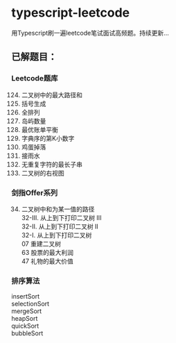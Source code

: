 # typescript-leetcode
用Typescript刷一遍leetcode笔试面试高频题。持续更新...

## 已解题目： 

### Leetcode题库
124. 二叉树中的最大路径和
22. 括号生成
46. 全排列
200. 岛屿数量
465. 最优账单平衡
440. 字典序的第K小数字
887. 鸡蛋掉落
42. 接雨水
3. 无重复字符的最长子串
199. 二叉树的右视图    

### 剑指Offer系列    
34. 二叉树中和为某一值的路径    
32-III. 从上到下打印二叉树 III    
32-II. 从上到下打印二叉树 II      
32-I. 从上到下打印二叉树      
07 重建二叉树      
63 股票的最大利润      
47 礼物的最大价值

### 排序算法    
insertSort    
selectionSort    
mergeSort    
heapSort    
quickSort    
bubbleSort
